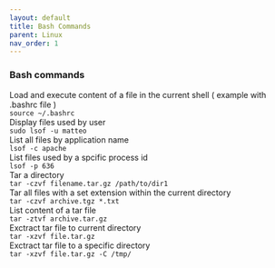 ```yaml
---
layout: default
title: Bash Commands
parent: Linux
nav_order: 1
---
```

### Bash commands

Load and execute content of a file in the current shell ( example with .bashrc file )    
```source ~/.bashrc```   
Display files used by user   
```sudo lsof -u matteo```   
List all files by application name  
```lsof -c apache```    
List files used by a spcific process id   
```lsof -p 636```   
Tar a directory   
```tar -czvf filename.tar.gz /path/to/dir1```    
Tar all files with a set extension within the current directory   
```tar -czvf archive.tgz *.txt```   
List content of a tar file   
```tar -ztvf archive.tar.gz```   
Exctract tar file to current directory   
```tar -xzvf file.tar.gz```   
Exctract tar file to a specific directory      
```tar -xzvf file.tar.gz -C /tmp/```   

